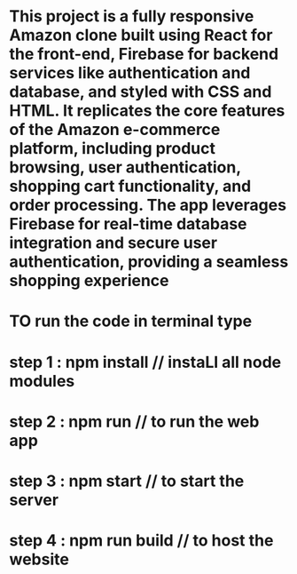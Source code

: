 # This project is a fully responsive Amazon clone built using React for the front-end, Firebase for backend services like authentication and database, and styled with CSS and HTML. It replicates the core features of the Amazon e-commerce platform, including product browsing, user authentication, shopping cart functionality, and order processing. The app leverages Firebase for real-time database integration and secure user authentication, providing a seamless shopping experience

# TO run the code in terminal type

# step 1 : npm install // instaLl all node modules

# step 2 : npm run // to run the web app

# step 3 : npm start // to start the server 

# step 4 : npm run build // to host the website 
